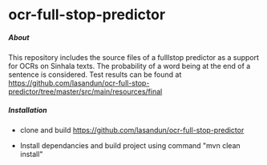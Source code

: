 ocr-full-stop-predictor
=======================

<H5> About </H5>

This repository includes the source files of a fulllstop predictor as a support for OCRs on Sinhala texts. The probability of a word being at the end of a sentence is considered. Test results can be found at https://github.com/lasandun/ocr-full-stop-predictor/tree/master/src/main/resources/final

<H5> Installation </H5>

* clone and build https://github.com/lasandun/ocr-full-stop-predictor

* Install dependancies and build project using command "mvn clean install"



